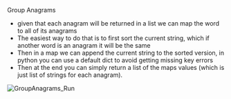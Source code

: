 Group Anagrams
* given that each anagram will be returned in a list we can map the word to all of its anagrams
* The easiest way to do that is to first sort the current string, which if another word is an anagram it will be the same
* Then in a map we can append the current string to the sorted version, in python you can use a default dict to avoid getting missing key errors
* Then at the end you can simply return a list of the maps values (which is just list of strings for each anagram).
 
 ![GroupAnagrams_Run](https://github.com/EthanNgit/leetcodeSolutions/assets/105979510/8b4bd92e-4f9c-4856-8d2c-7ca0d09ec520)
